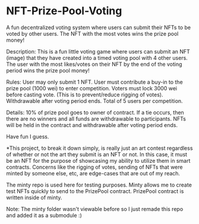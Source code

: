 <!-- @format -->

# NFT-Prize-Pool-Voting

A fun decentralized voting system where users can submit their NFTs to be voted by other users. The NFT with the most votes wins the prize pool money!

Description:
This is a fun little voting game where users can submit an NFT (image) that they have created into a timed voting pool with 4 other users.
The user with the most likes/votes on their NFT by the end of the voting period wins the prize pool money!

Rules:
User may only submit 1 NFT.
User must contribute a buy-in to the prize pool (1000 wei) to enter competition.
Voters must lock 3000 wei before casting vote. (This is to prevent/reduce rigging of votes). Withdrawable after voting period ends.
Total of 5 users per competition.

Details:
10% of prize pool goes to owner of contract. If a tie occurs, then there are no winners and all funds are withdrawable to participants. NFTs will be held in the contract and withdrawable after voting period ends.

Have fun I guess.

\*This project, to break it down simply, is really just an art contest regardless of whether or not the art they submit is an NFT or not. In this case, it must be an NFT for the purpose of showcasing my ability to utilize them in smart contracts. Concerns like the rigging of votes, sending of NFTs that were minted by someone else, etc, are edge-cases that are out of my reach.

The minty repo is used here for testing purposes. Minty allows me to create test NFTs quickly to send to the PrizePool contract. PrizePool contract is written inside of minty.

Note: The minty folder wasn't viewable before so I just remade this repo and added it as a submodule :)
